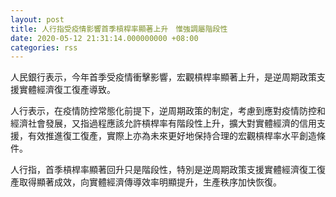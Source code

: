 ```yaml
---
layout: post
title: 人行指受疫情影響首季槓桿率顯著上升　惟強調屬階段性
date: 2020-05-12 21:31:14.000000000 +08:00
categories: rss
---
```


人民銀行表示，今年首季受疫情衝擊影響，宏觀槓桿率顯著上升，是逆周期政策支援實體經濟復工復產導致。

人行表示，在疫情防控常態化前提下，逆周期政策的制定，考慮到應對疫情防控和經濟社會發展，又指過程應該允許槓桿率有階段性上升，擴大對實體經濟的信用支援，有效推進復工復產，實際上亦為未來更好地保持合理的宏觀槓桿率水平創造條件。

人行指，首季槓桿率顯著回升只是階段性，特別是逆周期政策支援實體經濟復工復產取得顯著成效，向實體經濟傳導效率明顯提升，生產秩序加快恢復。
